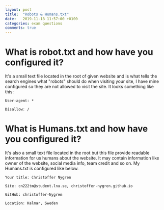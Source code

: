 ```yaml
---
layout: post
title:  "Robots & Humans.txt"
date:   2019-11-18 11:57:00 +0100
categories: exam questions
comments: true
---
```

# What is robot.txt and how have you configured it?
It's a small text file located in the root of given website and is what tells the search engines what "robots" should do when visiting your site, I have mine configured so they are not allowed to visit the site.
It looks something like this:

`User-agent: *`

`Disallow: /`

# What is Humans.txt and how have you configured it?
It's also a small text file located in the root but this file provide readable information for us humans about the website. It may contain information like owner of the website, social media info, team credit and so on. My Humans.txt is configured like below.

`Your title: Christoffer Nygren`

                            
`Site: cn222tm@student.lnu.se, christoffer-nygren.github.io`

                            
`GitHub: christoffer-Nygren`


`Location: Kalmar, Sweden`
